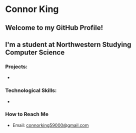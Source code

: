 
# Connor King
## Welcome to my GitHub Profile!
## I'm a student at Northwestern Studying Computer Science

### Projects:
* 

### Technological Skills:
*

### How to Reach Me
* Email: <connorking59000@gmail.com>

